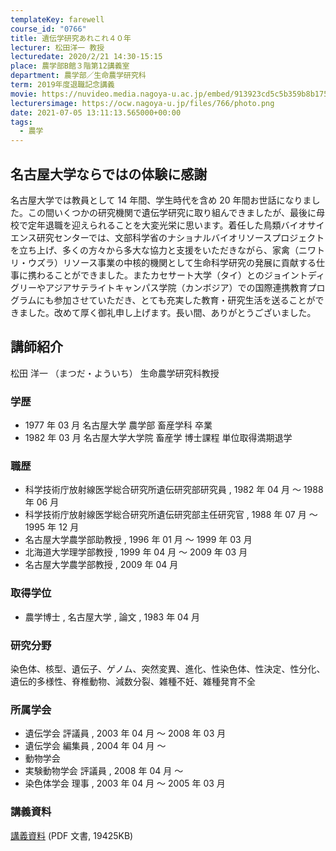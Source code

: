 ```yaml
---
templateKey: farewell
course_id: "0766"
title: 遺伝学研究あれこれ４０年
lecturer: 松田洋一 教授
lecturedate: 2020/2/21 14:30-15:15
place: 農学部B館３階第12講義室
department: 農学部／生命農学研究科
term: 2019年度退職記念講義
movie: https://nuvideo.media.nagoya-u.ac.jp/embed/913923cd5c5b359b8b1758493905d0cdeb97203b
lecturersimage: https://ocw.nagoya-u.jp/files/766/photo.png
date: 2021-07-05 13:11:13.565000+00:00
tags:
  - 農学
---
```


## 名古屋大学ならではの体験に感謝

名古屋大学では教員として 14 年間、学生時代を含め 20 年間お世話になりました。この間いくつかの研究機関で遺伝学研究に取り組んできましたが、最後に母校で定年退職を迎えられることを大変光栄に思います。着任した鳥類バイオサイエンス研究センターでは、文部科学省のナショナルバイオリソースプロジェクトを立ち上げ、多くの方々から多大な協力と支援をいただきながら、家禽（ニワトリ・ウズラ）リソース事業の中核的機関として生命科学研究の発展に貢献する仕事に携わることができました。またカセサート大学（タイ）とのジョイントディグリーやアジアサテライトキャンパス学院（カンボジア）での国際連携教育プログラムにも参加させていただき、とても充実した教育・研究生活を送ることができました。改めて厚く御礼申し上げます。長い間、ありがとうございました。

## 講師紹介

松田 洋一 （まつだ・よういち） 生命農学研究科教授

### 学歴

- 1977 年 03 月 名古屋大学 農学部 畜産学科 卒業
- 1982 年 03 月 名古屋大学大学院 畜産学 博士課程 単位取得満期退学

### 職歴

- 科学技術庁放射線医学総合研究所遺伝研究部研究員 , 1982 年 04 月 ～ 1988 年 06 月
- 科学技術庁放射線医学総合研究所遺伝研究部主任研究官 , 1988 年 07 月 ～ 1995 年 12 月
- 名古屋大学農学部助教授 , 1996 年 01 月 ～ 1999 年 03 月
- 北海道大学理学部教授 , 1999 年 04 月 ～ 2009 年 03 月
- 名古屋大学農学部教授 , 2009 年 04 月

### 取得学位

- 農学博士 , 名古屋大学 , 論文 , 1983 年 04 月

### 研究分野

染色体、核型、遺伝子、ゲノム、突然変異、進化、性染色体、性決定、性分化、遺伝的多様性、脊椎動物、減数分裂、雑種不妊、雑種発育不全

### 所属学会

- 遺伝学会 評議員 , 2003 年 04 月 ～ 2008 年 03 月
- 遺伝学会 編集員 , 2004 年 04 月 ～
- 動物学会
- 実験動物学会 評議員 , 2008 年 04 月 ～
- 染色体学会 理事 , 2003 年 04 月 ～ 2005 年 03 月

### 講義資料

[講義資料](https://ocw.nagoya-u.jp/files/766/slides.pdf)
(PDF 文書, 19425KB)
